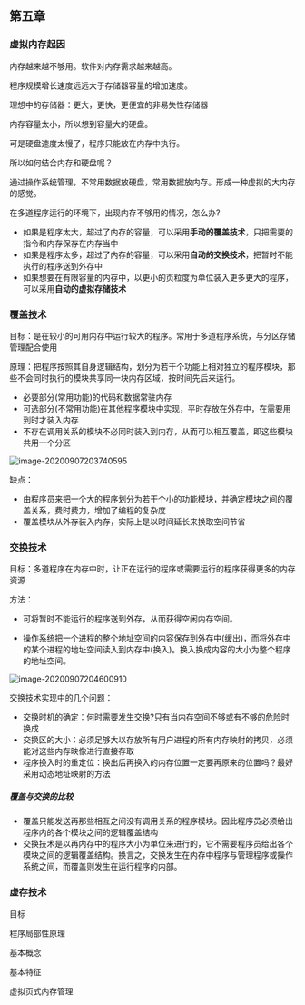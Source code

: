 ## 第五章

### 虚拟内存起因

内存越来越不够用。软件对内存需求越来越高。

程序规模增长速度远远大于存储器容量的增加速度。

理想中的存储器：更大，更快，更便宜的非易失性存储器

内存容量太小，所以想到容量大的硬盘。

可是硬盘速度太慢了，程序只能放在内存中执行。

所以如何结合内存和硬盘呢？

通过操作系统管理，不常用数据放硬盘，常用数据放内存。形成一种虚拟的大内存的感觉。

在多道程序运行的环境下，出现内存不够用的情况，怎么办?

- 如果是程序太大，超过了内存的容量，可以采用**手动的覆盖技术**，只把需要的指令和内存保存在内存当中
- 如果是程序太多，超过了内存的容量，可以采用**自动的交换技术**，把暂时不能执行的程序送到外存中
- 如果想要在有限容量的内存中，以更小的页粒度为单位装入更多更大的程序，可以采用**自动的虚拟存储技术**

### 覆盖技术

目标：是在较小的可用内存中运行较大的程序。常用于多道程序系统，与分区存储管理配合使用

原理：把程序按照其自身逻辑结构，划分为若干个功能上相对独立的程序模块，那些不会同时执行的模块共享同一块内存区域，按时间先后来运行。

- 必要部分(常用功能)的代码和数据常驻内存
- 可选部分(不常用功能)在其他程序模块中实现，平时存放在外存中，在需要用到时才装入内存
- 不存在调用关系的模块不必同时装入到内存，从而可以相互覆盖，即这些模块共用一个分区

![image-20200907203740595](C:\Users\xuyingfeng\AppData\Roaming\Typora\typora-user-images\image-20200907203740595.png)

缺点：

- 由程序员来把一个大的程序划分为若干个小的功能模块，并确定模块之间的覆盖关系，费时费力，增加了编程的复杂度
- 覆盖模块从外存装入内存，实际上是以时间延长来换取空间节省

### 交换技术

目标：多道程序在内存中时，让正在运行的程序或需要运行的程序获得更多的内存资源

方法：

- 可将暂时不能运行的程序送到外存，从而获得空闲内存空间。

- 操作系统把一个进程的整个地址空间的内容保存到外存中(缓出)，而将外存中的某个进程的地址空间读入到内存中(换入)。换入换成内容的大小为整个程序的地址空间。

![image-20200907204600910](C:\Users\xuyingfeng\AppData\Roaming\Typora\typora-user-images\image-20200907204600910.png)

交换技术实现中的几个问题：

- 交换时机的确定：何时需要发生交换?只有当内存空间不够或有不够的危险时换成
- 交换区的大小：必须足够大以存放所有用户进程的所有内存映射的拷贝，必须能对这些内存映像进行直接存取
- 程序换入时的重定位：换出后再换入的内存位置一定要再原来的位置吗？最好采用动态地址映射的方法

##### 覆盖与交换的比较

- 覆盖只能发送再那些相互之间没有调用关系的程序模块。因此程序员必须给出程序内的各个模块之间的逻辑覆盖结构
- 交换技术是以再内存中的程序大小为单位来进行的，它不需要程序员给出各个模块之间的逻辑覆盖结构。换言之，交换发生在内存中程序与管理程序或操作系统之间，而覆盖则发生在运行程序的内部。

### 虚存技术

目标

程序局部性原理

基本概念

基本特征

虚拟页式内存管理